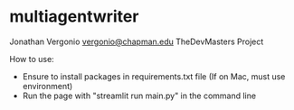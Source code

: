 # multiagentwriter

Jonathan Vergonio
vergonio@chapman.edu
TheDevMasters Project

How to use:
- Ensure to install packages in requirements.txt file (If on Mac, must use environment)
- Run the page with "streamlit run main.py" in the command line